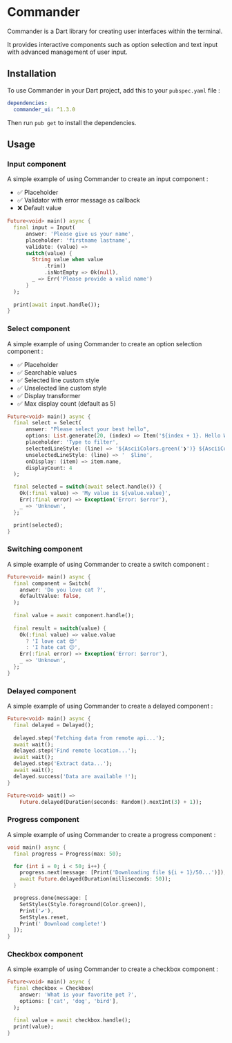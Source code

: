 # Commander

Commander is a Dart library for creating user interfaces within the terminal.

It provides interactive components such as option selection and text input with advanced management of
user input.

## Installation

To use Commander in your Dart project, add this to your `pubspec.yaml` file :
```yaml
dependencies:
  commander_ui: ^1.3.0
```

Then run `pub get` to install the dependencies.

## Usage

### Input component

A simple example of using Commander to create an input component :

- ✅ Placeholder
- ✅ Validator with error message as callback 
- ❌ Default value

```dart
Future<void> main() async {
  final input = Input(
      answer: 'Please give us your name',
      placeholder: 'firstname lastname',
      validate: (value) =>
      switch(value) {
        String value when value
            .trim()
            .isNotEmpty => Ok(null),
        _ => Err('Please provide a valid name')
      }
  );
  
  print(await input.handle());
}
```

### Select component
A simple example of using Commander to create an option selection component :

- ✅ Placeholder
- ✅ Searchable values
- ✅ Selected line custom style
- ✅ Unselected line custom style
- ✅ Display transformer
- ✅ Max display count (default as 5)

```dart
Future<void> main() async {
  final select = Select(
      answer: "Please select your best hello",
      options: List.generate(20, (index) => Item('${index + 1}. Hello World', index + 1)),
      placeholder: 'Type to filter',
      selectedLineStyle: (line) => '${AsciiColors.green('❯')} ${AsciiColors.lightCyan(line)}',
      unselectedLineStyle: (line) => '  $line',
      onDisplay: (item) => item.name,
      displayCount: 4
  );

  final selected = switch(await select.handle()) {
    Ok(:final value) => 'My value is ${value.value}',
    Err(:final error) => Exception('Error: $error'),
    _ => 'Unknown',
  };

  print(selected);
}
```

### Switching component
A simple example of using Commander to create a switch component :

```dart
Future<void> main() async {
  final component = Switch(
    answer: 'Do you love cat ?',
    defaultValue: false,
  );
  
  final value = await component.handle();
  
  final result = switch(value) {
    Ok(:final value) => value.value 
      ? 'I love cat 😍' 
      : 'I hate cat 😕',
    Err(:final error) => Exception('Error: $error'),
    _ => 'Unknown',
  };
}
```
### Delayed component
A simple example of using Commander to create a delayed component :

```dart
Future<void> main() async {
  final delayed = Delayed();
  
  delayed.step('Fetching data from remote api...');
  await wait();
  delayed.step('Find remote location...');
  await wait();
  delayed.step('Extract data...');
  await wait();
  delayed.success('Data are available !');
}

Future<void> wait() =>
    Future.delayed(Duration(seconds: Random().nextInt(3) + 1));
```

### Progress component
A simple example of using Commander to create a progress component :

```dart
void main() async {
  final progress = Progress(max: 50);

  for (int i = 0; i < 50; i++) {
    progress.next(message: [Print('Downloading file ${i + 1}/50...')]);
    await Future.delayed(Duration(milliseconds: 50));
  }

  progress.done(message: [
    SetStyles(Style.foreground(Color.green)),
    Print('✔'),
    SetStyles.reset,
    Print(' Download complete!')
  ]);
}
```

### Checkbox component
A simple example of using Commander to create a checkbox component :

```dart
Future<void> main() async {
  final checkbox = Checkbox(
    answer: 'What is your favorite pet ?',
    options: ['cat', 'dog', 'bird'],
  );

  final value = await checkbox.handle();
  print(value);
}
```
